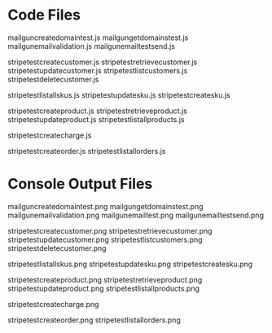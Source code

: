 Code Files
========== 
mailguncreatedomaintest.js
mailgungetdomainstest.js
mailgunemailvalidation.js
mailgunemailtestsend.js

stripetestcreatecustomer.js
stripetestretrievecustomer.js
stripetestupdatecustomer.js
stripetestlistcustomers.js
stripetestdeletecustomer.js

stripetestlistallskus.js
stripetestupdatesku.js
stripetestcreatesku.js

stripetestcreateproduct.js
stripetestretrieveproduct.js
stripetestupdateproduct.js
stripetestlistallproducts.js

stripetestcreatecharge.js

stripetestcreateorder.js
stripetestlistallorders.js

Console Output Files
====================
mailguncreatedomaintest.png
mailgungetdomainstest.png
mailgunemailvalidation.png
mailgunemailtest.png
mailgunemailtestsend.png

stripetestcreatecustomer.png
stripetestretrievecustomer.png
stripetestupdatecustomer.png
stripetestlistcustomers.png
stripetestdeletecustomer.png

stripetestlistallskus.png
stripetestupdatesku.png
stripetestcreatesku.png

stripetestcreateproduct.png
stripetestretrieveproduct.png
stripetestupdateproduct.png
stripetestlistallproducts.png

stripetestcreatecharge.png

stripetestcreateorder.png
stripetestlistallorders.png
